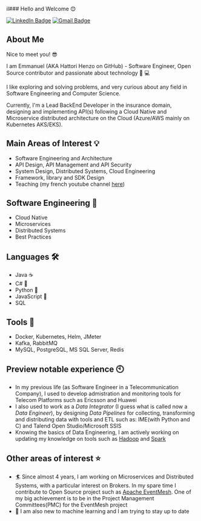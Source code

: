 il### Hello and Welcome :blush:

[![LinkedIn Badge](https://img.shields.io/badge/LinkedIn-0077B5?style=for-the-badge&logo=linkedin&logoColor=white)](https://www.linkedin.com/in/emmanuelsombugma/)
[![Gmail Badge](https://img.shields.io/badge/Gmail-D14836?style=for-the-badge&logo=gmail&logoColor=white)](mailto:esombugma@gmail.com)

## About Me

Nice to meet you! 😎

I am Emmanuel (AKA Hattori Henzo on GitHub) - Software Engineer, Open Source contributor and passionate about technology :star2: :computer:

I like exploring and solving problems, and very curious about any field in Software Engineering and Computer Science.

Currently, I'm a Lead BackEnd Developer in the insurance domain, designing and implementing API(s) following a Cloud Native and Microservice distributed architecture on the Cloud (Azure/AWS mainly on Kubernetes AKS/EKS).

## Main Areas of Interest 💡

- Software Engineering and Architecture 
- API Design, API Management and API Security
- System Design, Distributed Systems, Cloud Engineering
- Framework, library and SDK Design
- Teaching (my french youtube channel [here](www.youtube.com/@javathinked))

## Software Engineering 🎉

- Cloud Native
- Microservices
- Distributed Systems
- Best Practices

## Languages 🛠️

- Java :coffee:
- C# :hocho:
- Python :snake:
- JavaScript :hammer:
- SQL

## Tools 🔧

- Docker, Kubernetes, Helm, JMeter
- Kafka, RabbitMQ
- MySQL, PostgreSQL, MS SQL Server, Redis

## Preview notable experience 🕙

- In my previous life (as Software Engineer in a Telecommunication Company), I used to develop admistration and monitoring tools for Telecom Platforms such as Ericsson and Huawei
- I also used to work as a *Data Integrator* (I guess what is called now a *Data Engineer*), by designing *Data Pipelines* for collecting, transforming and distributing data with tools and ETL such as: IME(with Python and C) and Talend Open Studio/Microsoft SSIS
- Knowing the basics of Data Engineering, I am actively working on updating my knowledge on tools such as [Hadoop](https://hadoop.apache.org/) and [Spark](https://spark.apache.org/)

## Other areas of interest ⭐

- :surfer: Since almost 4 years, I am working on Microservices and Distributed Systems, with a particular interest on Brokers. In my spare time I contribute to Open Source project such as [Apache EventMesh](https://github.com/apache/eventmesh). One of my big achievement is to be in the Project Management Committees(PMC) for the EventMesh project
- :slot_machine: I am also new to machine learning and I am trying to stay up to date
